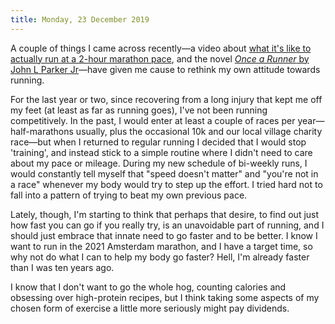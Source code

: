 ```yaml
---
title: Monday, 23 December 2019
---
```

A couple of things I came across recently&mdash;a video about [what it's like to actually run at a 2-hour marathon pace](https://www.youtube.com/watch?v=Ds21U7coQzI), and the novel [_Once a Runner_ by John L Parker Jr](https://www.goodreads.com/book/show/98250.Once_a_Runner)&mdash;have given me cause to rethink my own attitude towards running.

For the last year or two, since recovering from a long injury that kept me off my feet (at least as far as running goes), I've not been running competitively. In the past, I would enter at least a couple of races per year&mdash;half-marathons usually, plus the occasional 10k and our local village charity race&mdash;but when I returned to regular running I decided that I would stop 'training', and instead stick to a simple routine where I didn't need to care about my pace or mileage. During my new schedule of bi-weekly runs, I would constantly tell myself that "speed doesn't matter" and "you're not in a race" whenever my body would try to step up the effort. I tried hard not to fall into a pattern of trying to beat my own previous pace.

Lately, though, I'm starting to think that perhaps that desire, to find out just how fast you can go if you really try, is an unavoidable part of running, and I should just embrace that innate need to go faster and to be better. I know I want to run in the 2021 Amsterdam marathon, and I have a target time, so why not do what I can to help my body go faster? Hell, I'm already faster than I was ten years ago.

I know that I don't want to go the whole hog, counting calories and obsessing over high-protein recipes, but I think taking some aspects of my chosen form of exercise a little more seriously might pay dividends.
